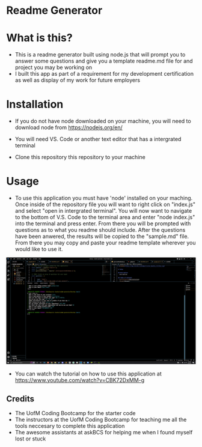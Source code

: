 # Readme Generator

# What is this?
- This is a readme generator built using node.js that will prompt you to answer some questions and give you a template readme.md file for and project you may be working on
- I built this app as part of a requirement for my development certification as well as display of my work for future employers

# Installation
- If you do not have node downloaded on your machine, you will need to download node from https://nodejs.org/en/ 

- You will need VS. Code or another text editor that has a intergrated terminal 

- Clone this repository this repository to your machine

# Usage 
- To use this application you must have 'node' installed on your maching. Once inside of the repository file you will want to right click on "index.js" and select "open in intergrated terminal". You will now want to navigate to the bottom of V.S. Code to the terminal area and enter "node index.js" into the terminal and press enter. From there you will be prompted with questions as to what you readme should include. After the questions have been anwered, the results will be copied to the "sample.md" file. From there you may copy and paste your readme template wherever you would like to use it.

![alt text](./images/app-screenshot.png)

- You can watch the tutorial on how to use this application at https://www.youtube.com/watch?v=CBK72DxMM-g

## Credits
- The UofM Coding Bootcamp for the starter code
- The instructors at the UofM Coding Bootcamp for teaching me all the tools neccesary to complete this application
- The awesome assistants at askBCS for helping me when I found myself lost or stuck

